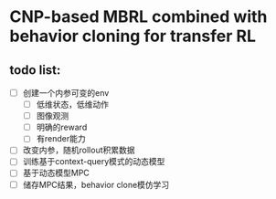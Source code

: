 # CNP-based MBRL combined with behavior cloning for transfer RL

## todo list:

-   [ ] 创建一个内参可变的env
    -   [ ] 低维状态，低维动作
    -   [ ] 图像观测
    -   [ ] 明确的reward
    -   [ ] 有render能力
-   [ ] 改变内参，随机rollout积累数据
-   [ ] 训练基于context-query模式的动态模型
-   [ ] 基于动态模型MPC
-   [ ] 储存MPC结果，behavior clone模仿学习
